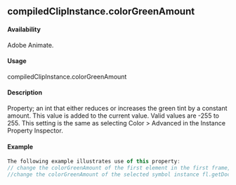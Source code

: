 ## compiledClipInstance.colorGreenAmount

#### Availability

Adobe Animate.

#### Usage

compiledClipInstance.colorGreenAmount

#### Description

Property; an int that either reduces or increases the green tint by a constant amount. This value is added to the current value. Valid values are -255 to 255.
This setting is the same as selecting Color > Advanced in the Instance Property Inspector.

#### Example

```javascript
The following example illustrates use of this property:
// change the colorGreenAmount of the first element in the first frame, top layer fl.getDocumentDOM().getTimeline().layers[0].frames[0].elements[0].colorGreenAmount = 100;
//change the colorGreenAmount of the selected symbol instance fl.getDocumentDOM().selection[0].colorGreenAmount = 255;

```